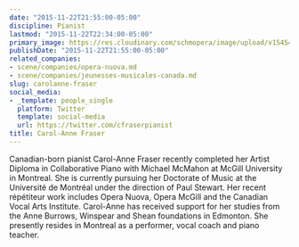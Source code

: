 ```yaml
---
date: "2015-11-22T21:55:00-05:00"
discipline: Pianist
lastmod: "2015-11-22T22:34:00-05:00"
primary_image: https://res.cloudinary.com/schmopera/image/upload/v1545409169/media/webhook-uploads/1448247299859/hp-7orje.jpg.jpg
publishDate: "2015-11-22T21:55:00-05:00"
related_companies:
- scene/companies/opera-nuova.md
- scene/companies/jeunesses-musicales-canada.md
slug: carolanne-fraser
social_media:
- _template: people_single
  platform: Twitter
  template: social-media
  url: https://twitter.com/cfraserpianist
title: Carol-Anne Fraser
---
```


Canadian-born pianist Carol-Anne Fraser recently completed her Artist Diploma in Collaborative Piano with Michael McMahon at McGill University in Montreal. She is currently pursuing her Doctorate of Music at the Université de Montréal under the direction of Paul Stewart. Her recent répétiteur work includes Opera Nuova, Opera McGill and the Canadian Vocal Arts Institute. Carol-Anne has received support for her studies from the Anne Burrows, Winspear and Shean foundations in Edmonton. She presently resides in Montreal as a performer, vocal coach and piano teacher.
